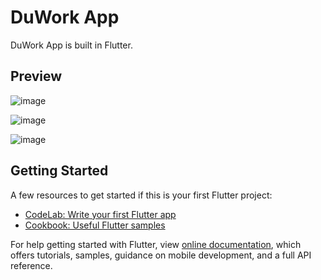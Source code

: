 # DuWork App

DuWork App is built in Flutter.      

## Preview

![image](https://user-images.githubusercontent.com/55031190/106364796-b088ec00-6357-11eb-9e27-61fbdcb78680.png)

![image](https://user-images.githubusercontent.com/55031190/106364803-b8e12700-6357-11eb-8321-8a8f280f2e89.png)

![image](https://user-images.githubusercontent.com/55031190/106364805-bed70800-6357-11eb-81e9-ae793450886f.png)


## Getting Started

A few resources to get started if this is your first Flutter project:

- [CodeLab: Write your first Flutter app](https://flutter.dev/docs/get-started/codelab)
- [Cookbook: Useful Flutter samples](https://flutter.dev/docs/cookbook)

For help getting started with Flutter, view
[online documentation](https://flutter.dev/docs), which offers tutorials,
samples, guidance on mobile development, and a full API reference.    
   
    
